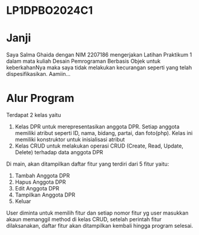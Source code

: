 # LP1DPBO2024C1
# Janji
Saya Salma Ghaida dengan NIM 2207186 mengerjakan Latihan Praktikum 1 dalam mata kuliah Desain Pemrograman Berbasis Objek untuk keberkahanNya maka saya tidak melakukan kecurangan seperti yang telah dispesifikasikan. Aamiin...
# Alur Program
Terdapat 2 kelas yaitu 
1. Kelas DPR untuk merepresentasikan anggota DPR. Setiap anggota memiliki atribut seperti ID, nama, bidang, partai, dan foto(php). Kelas ini memiliki konstruktor untuk inisialisasi atribut
2. Kelas CRUD untuk melakukan operasi CRUD (Create, Read, Update, Delete) terhadap data anggota DPR

Di main, akan ditampilkan daftar fitur yang terdiri dari 5 fitur yaitu:
1. Tambah Anggota DPR
2. Hapus Anggota DPR
3. Edit Anggota DPR
4. Tampilkan Anggota DPR
5. Keluar

User diminta untuk memilih fitur dan setiap nomor fitur yg user masukkan akaun memanggil method di kelas CRUD, setelah perintah fitur dilaksanakan, daftar fitur akan ditampilkan kembali hingga program selesai.
